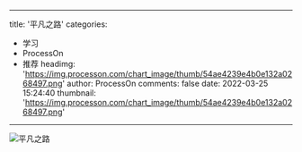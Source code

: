
---
title: '平凡之路'
categories: 
 - 学习
 - ProcessOn
 - 推荐
headimg: 'https://img.processon.com/chart_image/thumb/54ae4239e4b0e132a0268497.png'
author: ProcessOn
comments: false
date: 2022-03-25 15:24:40
thumbnail: 'https://img.processon.com/chart_image/thumb/54ae4239e4b0e132a0268497.png'
---

<div>   
<img class="thumb" alt="平凡之路" src="https://img.processon.com/chart_image/thumb/54ae4239e4b0e132a0268497.png" referrerpolicy="no-referrer">
<p></p>  
</div>
            